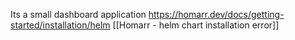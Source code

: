 Its a small dashboard application
https://homarr.dev/docs/getting-started/installation/helm
[[Homarr - helm chart installation error]]